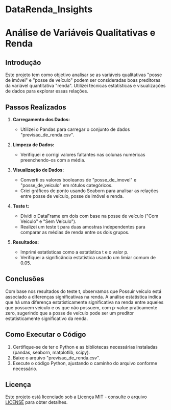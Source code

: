 # DataRenda_Insights
# Análise de Variáveis Qualitativas e Renda

## Introdução
Este projeto tem como objetivo analisar se as variáveis qualitativas "posse de imóvel" e "posse de veículo" podem ser consideradas boas preditoras da variável quantitativa "renda". Utilizei técnicas estatísticas e visualizações de dados para explorar essas relações.

## Passos Realizados

1. **Carregamento dos Dados:**
   - Utilizei o Pandas para carregar o conjunto de dados "previsao_de_renda.csv".

2. **Limpeza de Dados:**
   - Verifiquei e corrigi valores faltantes nas colunas numéricas preenchendo-os com a média.

3. **Visualização de Dados:**
   - Converti os valores booleanos de "posse_de_imovel" e "posse_de_veiculo" em rótulos categóricos.
   - Criei gráficos de ponto usando Seaborn para analisar as relações entre posse de veículo, posse de imóvel e renda.

4. **Teste t:**
   - Dividi o DataFrame em dois com base na posse de veículo ("Com Veículo" e "Sem Veículo").
   - Realizei um teste t para duas amostras independentes para comparar as médias de renda entre os dois grupos.

5. **Resultados:**
   - Imprimi estatísticas como a estatística t e o valor p.
   - Verifiquei a significância estatística usando um limiar comum de 0.05.

## Conclusões

Com base nos resultados do teste t, observamos que Possuir veículo está associado a diferenças significativas na renda.
A análise estatística indica que há uma diferença estatisticamente significativa na renda entre aqueles que possuem veículo e os que não possuem, com p-value praticamente zero, sugerindo que a posse de veículo pode ser um preditor estatisticamente significativo da renda.

## Como Executar o Código
1. Certifique-se de ter o Python e as bibliotecas necessárias instaladas (pandas, seaborn, matplotlib, scipy).
2. Baixe o arquivo "previsao_de_renda.csv".
3. Execute o código Python, ajustando o caminho do arquivo conforme necessário.

## Licença
Este projeto está licenciado sob a Licença MIT - consulte o arquivo [LICENSE](LICENSE) para obter detalhes.


